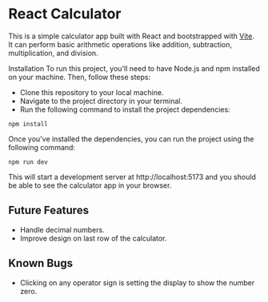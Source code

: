 # React Calculator

This is a simple calculator app built with React and bootstrapped with [Vite](https://vitejs.dev/guide/). It can perform basic arithmetic operations like addition, subtraction, multiplication, and division.

Installation
To run this project, you'll need to have Node.js and npm installed on your machine. Then, follow these steps:

- Clone this repository to your local machine.
- Navigate to the project directory in your terminal.
- Run the following command to install the project dependencies:

```console
npm install
```

Once you've installed the dependencies, you can run the project using the following command:

```console
npm run dev
```

This will start a development server at http://localhost:5173 and you should be able to see the calculator app in your browser.

## Future Features

- Handle decimal numbers.
- Improve design on last row of the calculator.

## Known Bugs

- Clicking on any operator sign is setting the display to show the number zero.
